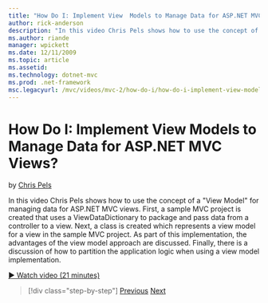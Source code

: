 ```yaml
---
title: "How Do I: Implement View  Models to Manage Data for ASP.NET MVC Views? | Microsoft Docs"
author: rick-anderson
description: "In this video Chris Pels shows how to use the concept of a &quot;View Model&quot; for managing data for ASP.NET MVC views. First, a sample MVC project is cre..."
ms.author: riande
manager: wpickett
ms.date: 12/11/2009
ms.topic: article
ms.assetid: 
ms.technology: dotnet-mvc
ms.prod: .net-framework
msc.legacyurl: /mvc/videos/mvc-2/how-do-i/how-do-i-implement-view-models-to-manage-data-for-aspnet-mvc-views
---
```

How Do I: Implement View  Models to Manage Data for ASP.NET MVC Views?
====================
by [Chris Pels](https://twitter.com/chrispels)

In this video Chris Pels shows how to use the concept of a "View Model" for managing data for ASP.NET MVC views. First, a sample MVC project is created that uses a ViewDataDictionary to package and pass data from a controller to a view. Next, a class is created which represents a view model for a view in the sample MVC project. As part of this implementation, the advantages of the view model approach are discussed. Finally, there is a discussion of how to partition the application logic when using a view model implementation.

[&#9654; Watch video (21 minutes)](https://channel9.msdn.com/Blogs/ASP-NET-Site-Videos/how-do-i-implement-view-models-to-manage-data-for-aspnet-mvc-views)

>[!div class="step-by-step"]
[Previous](how-do-i-work-with-data-in-aspnet-mvc-partial-views.md)
[Next](how-do-i-create-a-custom-html-helper-for-an-mvc-application.md)